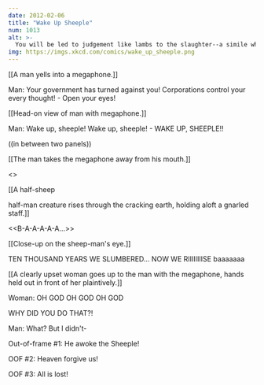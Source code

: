 ```yaml
---
date: 2012-02-06
title: "Wake Up Sheeple"
num: 1013
alt: >-
  You will be led to judgement like lambs to the slaughter--a simile whose existence, I might add, will not do your species any favors.
img: https://imgs.xkcd.com/comics/wake_up_sheeple.png
---
```

[[A man yells into a megaphone.]]

Man: Your government has turned against you! Corporations control your every thought! - Open your eyes!

[[Head-on view of man with megaphone.]]

Man: Wake up, sheeple! Wake up, sheeple! - WAKE UP, SHEEPLE!!

((in between two panels))

[[The man takes the megaphone away from his mouth.]]

<<RUMBLE>>

[[A half-sheep

half-man creature rises through the cracking earth, holding aloft a gnarled staff.]]

<<B-A-A-A-A-A...>>

[[Close-up on the sheep-man's eye.]]

TEN THOUSAND YEARS WE SLUMBERED... NOW WE RIIIIIIIISE baaaaaaa

[[A clearly upset woman goes up to the man with the megaphone, hands held out in front of her plaintively.]]

Woman: OH GOD OH GOD OH GOD 

WHY DID YOU DO THAT?!

Man: What? But I didn't-

Out-of-frame #1: He awoke the Sheeple!

OOF #2: Heaven forgive us!

OOF #3: All is lost!

